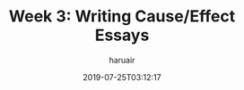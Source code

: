 ---
title: "Week 3: Writing Cause/Effect Essays"
author: haruair
uuid: "3b5adc60-cbfe-4bed-b66f-0b6bbe3830a0"
type: page
date: "2019-07-25T03:12:17"
lang: en
url: /note/english-writing/getting-started-with-essay-writing/week-3

---